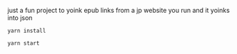 just a fun project to yoink epub links from a jp website
you run and it yoinks into json

`yarn install`

`yarn start`
